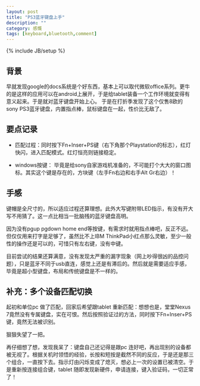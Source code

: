 ```yaml
---
layout: post
title: "PS3蓝牙键盘上手"
description: ""
category: 感慨
tags: [keyboard,bluetooth,comment]
---
```

{% include JB/setup %}

## 背景

  早就发现google的docs系统是个好东西，基本上可以取代微软office系列。更牛的是这样的应用可以在android上展开，于是给tablet装备一个工作环境就变得有意义起来。于是就对蓝牙键盘开始上心。
  于是在打折季发现了这个仅售8欧的sony PS3蓝牙键盘，内置指点棒，鼠标键盘在一起，性价比无敌了。

## 要点记录

* 匹配过程：同时按下Fn+Inser+PS键（右下角那个Playstation的标志），红灯快闪，进入匹配模式。红灯恒亮则链接稳定。

* windows按键： 毕竟是给sony自家游戏机准备的，不可能打个大大的窗口图标。其实这个键是存在的，方块键（左手Fn右边和右手Alt Gr右边）！

## 手感

  键帽是全尺寸的，所以适应过程还算理想。此外大写键附带LED指示，有没有开大写不用猜了。这一点比相当一批脑残的蓝牙键盘高明。
  
  因为没有pgup pgdown home end等按键，有需求时就用指点棒吧，反正不远。 但仅仅用来打字是足够了，虽然比不上IBM ThinkPad小红点那么灵敏，至少一般性的操作还是可以的，可惜只有左右键，没有中键。
  
  目前尝试的结果还算满意，没有发现太严重的漏字现象（网上吵得很凶的品控问题），只是蓝牙不同于usb直连，感觉上还是有滞后的。然后就是需要适应手感，毕竟是超小型键盘，布局和传统键盘是不一样的。

## 补充：多个设备匹配切换

   起初和单位pc 做了匹配，回家后希望跟tablet 重新匹配：想想也是，堂堂Nexus 7竟然没有专属键盘，实在可恨。然后按照验证过的方法，同时按下Fn+Inser+PS键，竟然无法被识别。
   
  狠狠失望了一把。

  再仔细想了想，发现我呆了：键盘自己还记得是跟pc 连好吧，再出现别的设备都被无视了。根据关机时领悟的经验，长按和短按是截然不同的反应，于是还是那三个组合，一直按下去。指示灯由闪烁变成了熄灭，想必上一次的设置已被清空。于是重新按连接组合键，tablet 随即发现新硬件，申请连接，键入验证码，一切正常了！
